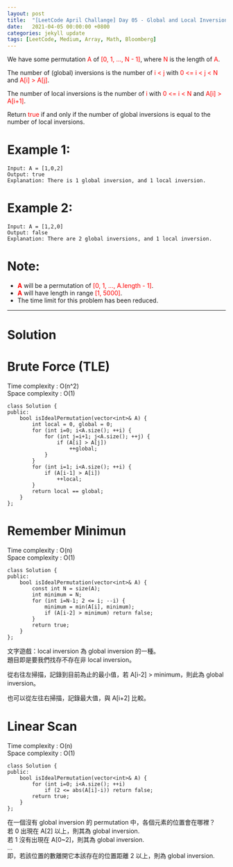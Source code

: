 ```yaml
---
layout: post
title:  "[LeetCode April Challange] Day 05 - Global and Local Inversions"
date:   2021-04-05 00:00:00 +0800
categories: jekyll update
tags: [LeetCode, Medium, Array, Math, Bloomberg]
---
```

We have some permutation <font color="red">A</font> of <font color="red">[0, 1, ..., N - 1]</font>, where <font color="red">N</font> is the length of <font color="red">A</font>.

The number of (global) inversions is the number of <font color="red">i < j</font> with <font color="red">0 <= i < j < N</font> and <font color="red">A[i] > A[j]</font>.

The number of local inversions is the number of <font color="red">i</font> with <font color="red">0 <= i < N</font> and <font color="red">A[i] > A[i+1]</font>.

Return <font color="red">true</font> if and only if the number of global inversions is equal to the number of local inversions.

# Example 1:

    Input: A = [1,0,2]
    Output: true
    Explanation: There is 1 global inversion, and 1 local inversion.

# Example 2:

    Input: A = [1,2,0]
    Output: false
    Explanation: There are 2 global inversions, and 1 local inversion.

# Note:

- **<font color="red">A</font>** will be a permutation of <font color="red">[0, 1, ..., A.length - 1]</font>.
- **<font color="red">A</font>** will have length in range <font color="red">[1, 5000]</font>.
- The time limit for this problem has been reduced.

______________________  

# Solution  

# Brute Force (TLE)

Time complexity : O(n^2)  
Space complexity : O(1)  

    class Solution {
    public:
        bool isIdealPermutation(vector<int>& A) {
            int local = 0, global = 0;
            for (int i=0; i<A.size(); ++i) {
                for (int j=i+1; j<A.size(); ++j) {
                    if (A[i] > A[j])
                        ++global;
                }
            }
            for (int i=1; i<A.size(); ++i) {
                if (A[i-1] > A[i])
                    ++local;
            }
            return local == global;
        }
    };

# Remember Minimun  

Time complexity : O(n)  
Space complexity : O(1)  

    class Solution {
    public:
        bool isIdealPermutation(vector<int>& A) {
            const int N = size(A);
            int minimum = N;
            for (int i=N-1; 2 <= i; --i) {
                minimum = min(A[i], minimum);
                if (A[i-2] > minimum) return false;
            }
            return true;
        }
    };

文字遊戲：local inversion 為 global inversion 的一種。  
題目即是要我們找存不存在非 local inversion。

從右往左掃描，記錄到目前為止的最小值，若 A\[i-2\] \> minimum，則此為 global inversion。

也可以從左往右掃描，記錄最大值，與 A\[i+2\] 比較。


# Linear Scan  

Time complexity : O(n)  
Space complexity : O(1)  

    class Solution {
    public:
        bool isIdealPermutation(vector<int>& A) {
            for (int i=0; i<A.size(); ++i)
                if (2 <= abs(A[i]-i)) return false;
            return true;
        }
    };

在一個沒有 global inversion 的 permutation 中，各個元素的位置會在哪裡？  
若 0 出現在 A\[2\] 以上，則其為 global inversion.  
若 1 沒有出現在 A\[0~2\]，則其為 global inversion.  
...  
即，若該位置的數離開它本該存在的位置距離 2 以上，則為 global inversion.
